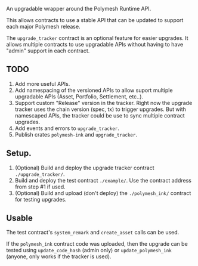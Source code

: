 An upgradable wrapper around the Polymesh Runtime API.

This allows contracts to use a stable API that can be updated
to support each major Polymesh release.

The `upgrade_tracker` contract is an optional feature for easier
upgrades.  It allows multiple contracts to use upgradable APIs
without having to have "admin" support in each contract.

## TODO

1. Add more useful APIs.
2. Add namespacing of the versioned APIs to allow suport multiple upgradable APIs (Asset, Portfolio, Settlement, etc..).
3. Support custom "Release" version in the tracker.  Right now the upgrade tracker uses the chain version (spec, tx) to trigger upgrades.  But with namescaped APIs, the tracker could be use to sync multiple contract upgrades.
4. Add events and errors to `upgrade_tracker`.
5. Publish crates `polymesh-ink` and `upgrade_tracker`.

## Setup.

1. (Optional) Build and deploy the upgrade tracker contract `./upgrade_tracker/`.
2. Build and deploy the test contract `./example/`.  Use the contract address from step #1 if used.
3. (Optional) Build and upload (don't deploy) the `./polymesh_ink/` contract for testing upgrades.

## Usable

The test contract's `system_remark` and `create_asset` calls can be used.

If the `polymesh_ink` contract code was uploaded, then the upgrade can be tested using `update_code_hash` (admin only) or `update_polymesh_ink` (anyone, only works if the tracker is used).
